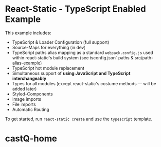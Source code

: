 # React-Static - TypeScript Enabled Example

This example includes:
- TypeScript & Loader Configuration (full support)
- Source-Maps for everything (in dev)
- TypeScript paths alias mapping as a standard `webpack.config.js` used 
within react-static's build system (see tsconfig.json` paths & 
src/path-alias-example)
- TypeScript hot module replacement
- Simultaneous support of **using JavaScript and TypeScript interchangeably**
- Types for all modules (except react-static's costume methods — will be 
added later)
- Styled-Components
- Image imports
- File imports
- Automatic Routing


To get started, run `react-static create` and use the `typescript` 
template.
# castQ-home
